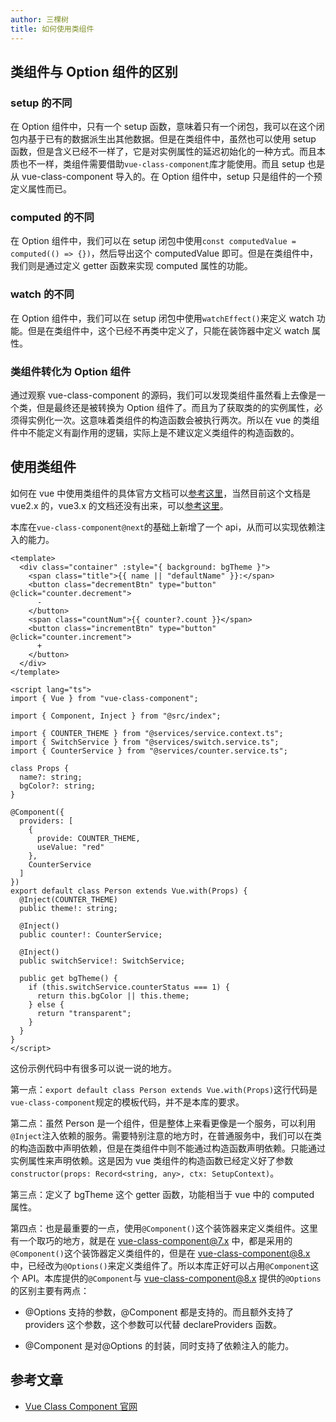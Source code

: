 ```yaml
---
author: 三棵树
title: 如何使用类组件
---
```


## 类组件与 Option 组件的区别

### setup 的不同

在 Option 组件中，只有一个 setup 函数，意味着只有一个闭包，我可以在这个闭包内基于已有的数据派生出其他数据。但是在类组件中，虽然也可以使用 setup 函数，但是含义已经不一样了，它是对实例属性的延迟初始化的一种方式。而且本质也不一样，类组件需要借助`vue-class-component`库才能使用。而且 setup 也是从 vue-class-component 导入的。在 Option 组件中，setup 只是组件的一个预定义属性而已。

### computed 的不同

在 Option 组件中，我们可以在 setup 闭包中使用`const computedValue = computed(() => {})`，然后导出这个 computedValue 即可。但是在类组件中，我们则是通过定义 getter 函数来实现 computed 属性的功能。

### watch 的不同

在 Option 组件中，我们可以在 setup 闭包中使用`watchEffect()`来定义 watch 功能。但是在类组件中，这个已经不再类中定义了，只能在装饰器中定义 watch 属性。

### 类组件转化为 Option 组件

通过观察 vue-class-component 的源码，我们可以发现类组件虽然看上去像是一个类，但是最终还是被转换为 Option 组件了。而且为了获取类的的实例属性，必须得实例化一次。这意味着类组件的构造函数会被执行两次。所以在 vue 的类组件中不能定义有副作用的逻辑，实际上是不建议定义类组件的构造函数的。

## 使用类组件

如何在 vue 中使用类组件的具体官方文档可以[参考这里](https://class-component.vuejs.org/)，当然目前这个文档是 vue2.x 的，vue3.x 的文档还没有出来，可以[参考这里](https://github.com/vuejs/vue-class-component/issues)。

本库在`vue-class-component@next`的基础上新增了一个 api，从而可以实现依赖注入的能力。

```vue
<template>
  <div class="container" :style="{ background: bgTheme }">
    <span class="title">{{ name || "defaultName" }}:</span>
    <button class="decrementBtn" type="button" @click="counter.decrement">
      -
    </button>
    <span class="countNum">{{ counter?.count }}</span>
    <button class="incrementBtn" type="button" @click="counter.increment">
      +
    </button>
  </div>
</template>

<script lang="ts">
import { Vue } from "vue-class-component";

import { Component, Inject } from "@src/index";

import { COUNTER_THEME } from "@services/service.context.ts";
import { SwitchService } from "@services/switch.service.ts";
import { CounterService } from "@services/counter.service.ts";

class Props {
  name?: string;
  bgColor?: string;
}

@Component({
  providers: [
    {
      provide: COUNTER_THEME,
      useValue: "red"
    },
    CounterService
  ]
})
export default class Person extends Vue.with(Props) {
  @Inject(COUNTER_THEME)
  public theme!: string;

  @Inject()
  public counter!: CounterService;

  @Inject()
  public switchService!: SwitchService;

  public get bgTheme() {
    if (this.switchService.counterStatus === 1) {
      return this.bgColor || this.theme;
    } else {
      return "transparent";
    }
  }
}
</script>
```

这份示例代码中有很多可以说一说的地方。

第一点：`export default class Person extends Vue.with(Props)`这行代码是`vue-class-component`规定的模板代码，并不是本库的要求。

第二点：虽然 Person 是一个组件，但是整体上来看更像是一个服务，可以利用`@Inject`注入依赖的服务。需要特别注意的地方时，在普通服务中，我们可以在类的构造函数中声明依赖，但是在类组件中则不能通过构造函数声明依赖。只能通过实例属性来声明依赖。这是因为 vue 类组件的构造函数已经定义好了参数`constructor(props: Record<string, any>, ctx: SetupContext)`。

第三点：定义了 bgTheme 这个 getter 函数，功能相当于 vue 中的 computed 属性。

第四点：也是最重要的一点，使用`@Component()`这个装饰器来定义类组件。这里有一个取巧的地方，就是在 vue-class-component@7.x 中，都是采用的`@Component()`这个装饰器定义类组件的，但是在 vue-class-component@8.x 中，已经改为`@Options()`来定义类组件了。所以本库正好可以占用`@Component`这个 API。本库提供的`@Component`与 vue-class-component@8.x 提供的`@Options`的区别主要有两点：

- @Options 支持的参数，@Component 都是支持的。而且额外支持了 providers 这个参数，这个参数可以代替 declareProviders 函数。

- @Component 是对@Options 的封装，同时支持了依赖注入的能力。

## 参考文章

- [Vue Class Component 官网](https://class-component.vuejs.org/)

